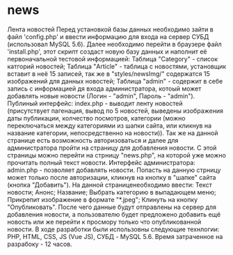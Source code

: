 # news
Лента новостей
Перед установкой базы данных необходимо зайти в файл 'config.php' и ввести информацию для входа на сервер СУБД (использовал MySQL 5.6).
Далее необходимо перейти в браузере файл 'install.php', этот скрипт создаст новую базу данных и наполнит её первоначальной тестовой информацией:
	Таблица "Category" - список катгорий новостей;
	Таблица "Article" - таблица с новостями, установщик вставит в неё 15 записей, так же в "styles/newsImg/" содержатся 15 изображений для данных новостей;
	Таблица "admin" - содержит в себе запись с информацией дя входа администратора, котоый может добавлять новые новости (Логин - "admin", Пароль - "admin").
Публиный интерфейс:
	index.php - выводит ленту новостей (присутствует пагенация, вывод по 5 новостей, выведены изображения даты публикации, колчество посмотров, категории (можно переключаться между категориями из шапки сайта, или кликнув на название категории, непосредственно на новости)). Так же на данной странице есть возможность авторизоваться и далее для администратора пройти на страницу для добавления новости. С этой страницы можно перейти на стрницу "news.php", на которой уже можно прочитать полный текст новости.
Интерфейс администратора:
	admin.php - позволяет добавлять новости. Попасть на данную стрницу может только после авторизации, кликнув на кнопку в "шапке" сайта (кнопка "Добавить").
	На данной страниценеобходимо ввести:
		Текст новости;
		Анонс;
		Название;
		Выбрать категорию в выпадающем меню;
		Прикрепит изображение в формате "*.jpeg";
		Клинуть на кнопку "Опубликовать". После чего данные будут отправлены на сервер для добавления новости, а пользователю будет предложено добавить ещё новость или же перейти к просмору только что опубликованной новости.
В ходе разработки были использовны следующие технлогии:
	PHP, HTML, CSS, JS (Vue JS), СУБД - MySQL 5.6.
Время затраченное на разрабоку - 12 часов.